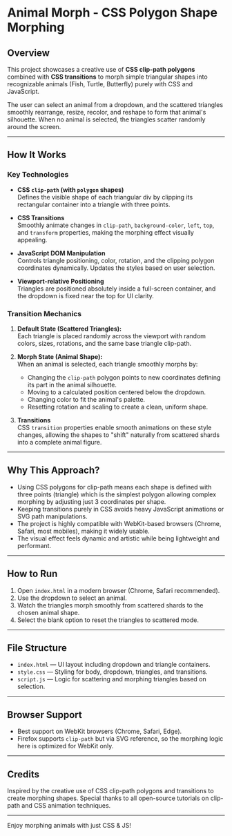 # Animal Morph - CSS Polygon Shape Morphing

## Overview

This project showcases a creative use of **CSS clip-path polygons** combined with **CSS transitions** to morph simple triangular shapes into recognizable animals (Fish, Turtle, Butterfly) purely with CSS and JavaScript.

The user can select an animal from a dropdown, and the scattered triangles smoothly rearrange, resize, recolor, and reshape to form that animal's silhouette. When no animal is selected, the triangles scatter randomly around the screen.

---

## How It Works

### Key Technologies

- **CSS `clip-path` (with `polygon` shapes)**  
  Defines the visible shape of each triangular div by clipping its rectangular container into a triangle with three points.

- **CSS Transitions**  
  Smoothly animate changes in `clip-path`, `background-color`, `left`, `top`, and `transform` properties, making the morphing effect visually appealing.

- **JavaScript DOM Manipulation**  
  Controls triangle positioning, color, rotation, and the clipping polygon coordinates dynamically. Updates the styles based on user selection.

- **Viewport-relative Positioning**  
  Triangles are positioned absolutely inside a full-screen container, and the dropdown is fixed near the top for UI clarity.

### Transition Mechanics

1. **Default State (Scattered Triangles):**  
   Each triangle is placed randomly across the viewport with random colors, sizes, rotations, and the same base triangle clip-path.

2. **Morph State (Animal Shape):**  
   When an animal is selected, each triangle smoothly morphs by:  
   - Changing the `clip-path` polygon points to new coordinates defining its part in the animal silhouette.  
   - Moving to a calculated position centered below the dropdown.  
   - Changing color to fit the animal's palette.  
   - Resetting rotation and scaling to create a clean, uniform shape.

3. **Transitions**  
   CSS `transition` properties enable smooth animations on these style changes, allowing the shapes to "shift" naturally from scattered shards into a complete animal figure.

---

## Why This Approach?

- Using CSS polygons for clip-path means each shape is defined with three points (triangle) which is the simplest polygon allowing complex morphing by adjusting just 3 coordinates per shape.
- Keeping transitions purely in CSS avoids heavy JavaScript animations or SVG path manipulations.
- The project is highly compatible with WebKit-based browsers (Chrome, Safari, most mobiles), making it widely usable.
- The visual effect feels dynamic and artistic while being lightweight and performant.

---

## How to Run

1. Open `index.html` in a modern browser (Chrome, Safari recommended).
2. Use the dropdown to select an animal.
3. Watch the triangles morph smoothly from scattered shards to the chosen animal shape.
4. Select the blank option to reset the triangles to scattered mode.

---

## File Structure

- `index.html` — UI layout including dropdown and triangle containers.
- `style.css` — Styling for body, dropdown, triangles, and transitions.
- `script.js` — Logic for scattering and morphing triangles based on selection.

---

## Browser Support

- Best support on WebKit browsers (Chrome, Safari, Edge).
- Firefox supports `clip-path` but via SVG reference, so the morphing logic here is optimized for WebKit only.

---

## Credits

Inspired by the creative use of CSS clip-path polygons and transitions to create morphing shapes. Special thanks to all open-source tutorials on clip-path and CSS animation techniques.

---

Enjoy morphing animals with just CSS & JS!



